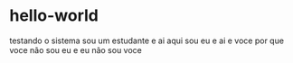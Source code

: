 # hello-world
testando o sistema
sou um estudante
e ai aqui sou eu e ai e voce por que voce não sou eu e eu não sou voce
